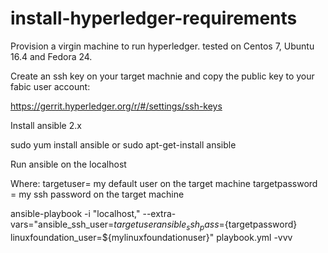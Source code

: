 # install-hyperledger-requirements
Provision a virgin  machine to run hyperledger. tested on Centos 7, Ubuntu 16.4 and Fedora 24.



Create an ssh key on your target machnie and copy the public key to  your fabic user account: 

https://gerrit.hyperledger.org/r/#/settings/ssh-keys

Install ansible 2.x

sudo yum install ansible  or sudo apt-get-install ansible 

Run ansible on the localhost

Where:
targetuser= my default user on the target machine
targetpassword = my ssh password on the  target  machine

ansible-playbook -i "localhost," --extra-vars="ansible_ssh_user=${targetuser} ansible_ssh_pass=${targetpassword} linuxfoundation_user=${mylinuxfoundationuser}" playbook.yml -vvv

